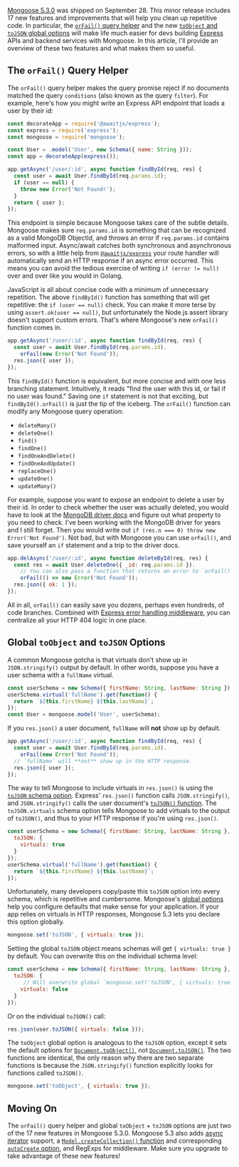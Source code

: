 [Mongoose 5.3.0](https://github.com/Automattic/mongoose/blob/master/History.md#530--2018-09-28) was shipped on September 28. This minor release includes 17 new features and improvements that will help you clean up repetitive code. In particular, the [`orFail()` query helper](https://mongoosejs.com/docs/api.html#query_Query-orFail) and the new [`toObject` and `toJSON` global options](https://mongoosejs.com/docs/api.html#mongoose_Mongoose-set) will make life much easier for devs building [Express](http://expressjs.com/) APIs and backend services with Mongoose. In this article, I'll provide an overview of these two features and what makes them so useful.

The `orFail()` Query Helper
---------------------------

The `orFail()` query helper makes the query promise reject if no documents matched the query `conditions` (also known as the query `filter`). For example, here's how you might write an Express API endpoint that loads a user by their id:

```javascript
const decorateApp = require('@awaitjs/express');
const express = require('express');
const mongoose = require('mongoose');

const User = .model('User', new Schema({ name: String }));
const app = decorateApp(express());

app.getAsync('/user/:id', async function findById(req, res) {
  const user = await User.findById(req.params.id);
  if (user == null) {
    throw new Error('Not Found!');
  }
  return { user };
});
```

This endpoint is simple because Mongoose takes care of the subtle details. Mongoose makes sure `req.params.id` is something that can be recognized as a valid MongoDB ObjectId, and throws an error if `req.params.id` contains malformed input. Async/await catches both synchronous and asynchronous errors, so with a little help from [`@awaitjs/express`](http://npmjs.com/package/@awaitjs/express) your route handler will automatically send an HTTP response if an async error occurred. This means you can avoid the tedious exercise of writing `if (error != null)` over and over like you would in Golang.

JavaScript is all about concise code with a minimum of unnecessary repetition. The above `findById()` function has something that will get repetitive: the `if (user == null)` check. You can make it more terse by using `assert.ok(user == null)`, but unfortunately the Node.js assert library doesn't support custom errors. That's where Mongoose's new `orFail()` function comes in.

```javascript
app.getAsync('/user/:id', async function findById(req, res) {
  const user = await User.findById(req.params.id).
    orFail(new Error('Not Found'));
  res.json({ user });
});
```

This `findById()` function is equivalent, but more concise and with one less branching statement. Intuitively, it reads "find the user with this id, or fail if no user was found." Saving one `if` statement is not that exciting, but `findById().orFail()` is just the tip of the iceberg. The `orFail()` function can modify any Mongoose query operation:

* `deleteMany()`
* `deleteOne()`
* `find()`
* `findOne()`
* `findOneAndDelete()`
* `findOneAndUpdate()`
* `replaceOne()`
* `updateOne()`
* `updateMany()`

For example, suppose you want to expose an endpoint to delete a user by their id. In order to check whether the user was actually deleted, you would have to look at the [MongoDB driver docs](http://mongodb.github.io/node-mongodb-native/3.1/api/) and figure out what property to you need to check. I've been working with the MongoDB driver for years and I still forget. Then you would write out `if (res.n === 0) throw new Error('Not Found')`. Not bad, but with Mongoose you can use `orFail()`, and save yourself an `if` statement and a trip to the driver docs.

```javascript
app.delAsync('/user/:id', async function deleteById(req, res) {
  const res = await User.deleteOne({ _id: req.params.id }).
    // You can also pass a function that returns an error to `orFail()`
    orFail(() => new Error('Not Found'));
  res.json({ ok: 1 });
});
```

All in all, `orFail()` can easily save you dozens, perhaps even hundreds, of code branches. Combined with [Express error handling middleware](https://thecodebarbarian.com/80-20-guide-to-express-error-handling), you can centralize all your HTTP 404 logic in one place.

Global `toObject` and `toJSON` Options
--------------------------------------

A common Mongoose gotcha is that virtuals don't show up in `JSON.stringify()` output by default. In other words, suppose you have a user schema with a
`fullName` virtual.

```javascript
const userSchema = new Schema({ firstName: String, lastName: String });
userSchema.virtual('fullName').get(function() {
  return `${this.firstName} ${this.lastName}`;
});
const User = mongoose.model('User', userSchema);
```

If you `res.json()` a user document, `fullName` will **not** show up by default.

```javascript
app.getAsync('/user/:id', async function findById(req, res) {
  const user = await User.findById(req.params.id).
    orFail(new Error('Not Found'));
  // `fullName` will **not** show up in the HTTP response.
  res.json({ user });
});
```

The way to tell Mongoose to include virtuals in `res.json()` is using the [`toJSON` schema option](https://mongoosejs.com/docs/guide.html#toJSON). Express' `res.json()` function calls `JSON.stringify()`, and `JSON.stringify()` calls the user document's [`toJSON()` function](https://mongoosejs.com/docs/api.html#document_Document-toJSON). The `toJSON.virtuals` schema option tells Mongoose to add virtuals to the output of `toJSON()`, and thus to your HTTP response if you're using `res.json()`.

```javascript
const userSchema = new Schema({ firstName: String, lastName: String }, {
  toJSON: {
    virtuals: true
  }
});
userSchema.virtual('fullName').get(function() {
  return `${this.firstName} ${this.lastName}`;
});
```

Unfortunately, many developers copy/paste this `toJSON` option into every schema, which is repetitive and cumbersome. Mongoose's [global options](https://mongoosejs.com/docs/api.html#mongoose_Mongoose-set) help you configure defaults that make sense for your application. If your app relies on virtuals in HTTP responses, Mongoose 5.3 lets you declare this option globally.

```javascript
mongoose.set('toJSON', { virtuals: true });
```

Setting the global `toJSON` object means schemas will get `{ virtuals: true }` by default. You can overwrite this on the individual schema level:

```javascript
const userSchema = new Schema({ firstName: String, lastName: String }, {
  toJSON: {
     // Will overwrite global `mongoose.set('toJSON', { virtuals: true })`
    virtuals: false
  }
});
```

Or on the individual `toJSON()` call:

```javascript
res.json(user.toJSON({ virtuals: false }));
```

The `toObject` global option is analogous to the `toJSON` option, except it sets
the default options for [`Document.toObject()`](https://mongoosejs.com/docs/api.html#document_Document-toObject), not [`Document.toJSON()`](https://mongoosejs.com/docs/api.html#document_Document-toJSON). The two functions are identical, the only reason why there are two separate functions is because the `JSON.stringify()` function explicitly looks for functions called `toJSON()`.

```javascript
mongoose.set('toObject', { virtuals: true });
```

Moving On
---------

The `orFail()` query helper and global `toObject` + `toJSON` options are just two of the 17 new features in Mongoose 5.3.0. Mongoose 5.3 also adds [async iterator](http://thecodebarbarian.com/getting-started-with-async-iterators-in-node-js) support, a [`Model.createCollection()` function](https://mongoosejs.com/docs/api.html#model_Model.createCollection) and corresponding [`autoCreate` option](https://mongoosejs.com/docs/guide.html#autoCreate), and RegExps for middleware. Make sure you upgrade to take advantage of these new features!
